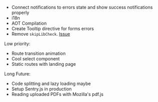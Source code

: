 - Connect notifications to errors state and show success notifications properly
- i18n
- AOT Compilation
- Create Tooltip directive for forms errors
- Remove `skipLibCheck`. [Issue](https://github.com/DefinitelyTyped/DefinitelyTyped/issues/14324)

Low priority:
- Route transition animation 
- Cool select component
- Static routes with landing page

Long Future:
- Code splitting and lazy loading maybe
- Setup Sentry.js in production
- Reading uploaded PDFs with Mozilla's pdf.js
